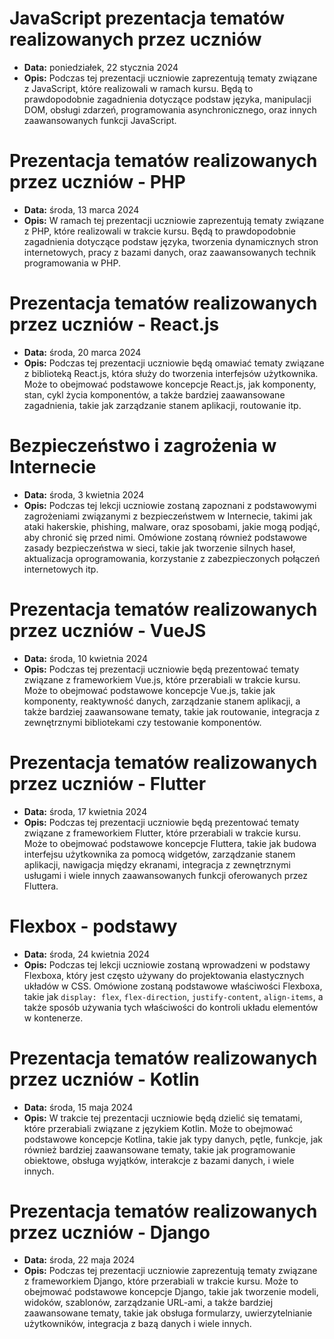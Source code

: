 # JavaScript prezentacja tematów realizowanych przez uczniów

- **Data:** poniedziałek, 22 stycznia 2024
- **Opis:** Podczas tej prezentacji uczniowie zaprezentują tematy związane z JavaScript, które realizowali w ramach kursu. Będą to prawdopodobnie zagadnienia dotyczące podstaw języka, manipulacji DOM, obsługi zdarzeń, programowania asynchronicznego, oraz innych zaawansowanych funkcji JavaScript.

# Prezentacja tematów realizowanych przez uczniów - PHP

- **Data:** środa, 13 marca 2024
- **Opis:** W ramach tej prezentacji uczniowie zaprezentują tematy związane z PHP, które realizowali w trakcie kursu. Będą to prawdopodobnie zagadnienia dotyczące podstaw języka, tworzenia dynamicznych stron internetowych, pracy z bazami danych, oraz zaawansowanych technik programowania w PHP.

# Prezentacja tematów realizowanych przez uczniów - React.js

- **Data:** środa, 20 marca 2024
- **Opis:** Podczas tej prezentacji uczniowie będą omawiać tematy związane z biblioteką React.js, która służy do tworzenia interfejsów użytkownika. Może to obejmować podstawowe koncepcje React.js, jak komponenty, stan, cykl życia komponentów, a także bardziej zaawansowane zagadnienia, takie jak zarządzanie stanem aplikacji, routowanie itp.

# Bezpieczeństwo i zagrożenia w Internecie

- **Data:** środa, 3 kwietnia 2024
- **Opis:** Podczas tej lekcji uczniowie zostaną zapoznani z podstawowymi zagrożeniami związanymi z bezpieczeństwem w Internecie, takimi jak ataki hakerskie, phishing, malware, oraz sposobami, jakie mogą podjąć, aby chronić się przed nimi. Omówione zostaną również podstawowe zasady bezpieczeństwa w sieci, takie jak tworzenie silnych haseł, aktualizacja oprogramowania, korzystanie z zabezpieczonych połączeń internetowych itp.

# Prezentacja tematów realizowanych przez uczniów - VueJS

- **Data:** środa, 10 kwietnia 2024
- **Opis:** Podczas tej prezentacji uczniowie będą prezentować tematy związane z frameworkiem Vue.js, które przerabiali w trakcie kursu. Może to obejmować podstawowe koncepcje Vue.js, takie jak komponenty, reaktywność danych, zarządzanie stanem aplikacji, a także bardziej zaawansowane tematy, takie jak routowanie, integracja z zewnętrznymi bibliotekami czy testowanie komponentów.

# Prezentacja tematów realizowanych przez uczniów - Flutter

- **Data:** środa, 17 kwietnia 2024
- **Opis:** Podczas tej prezentacji uczniowie będą prezentować tematy związane z frameworkiem Flutter, które przerabiali w trakcie kursu. Może to obejmować podstawowe koncepcje Fluttera, takie jak budowa interfejsu użytkownika za pomocą widgetów, zarządzanie stanem aplikacji, nawigacja między ekranami, integracja z zewnętrznymi usługami i wiele innych zaawansowanych funkcji oferowanych przez Fluttera.

# Flexbox - podstawy

- **Data:** środa, 24 kwietnia 2024
- **Opis:** Podczas tej lekcji uczniowie zostaną wprowadzeni w podstawy Flexboxa, który jest często używany do projektowania elastycznych układów w CSS. Omówione zostaną podstawowe właściwości Flexboxa, takie jak `display: flex`, `flex-direction`, `justify-content`, `align-items`, a także sposób używania tych właściwości do kontroli układu elementów w kontenerze.

# Prezentacja tematów realizowanych przez uczniów - Kotlin

- **Data:** środa, 15 maja 2024
- **Opis:** W trakcie tej prezentacji uczniowie będą dzielić się tematami, które przerabiali związane z językiem Kotlin. Może to obejmować podstawowe koncepcje Kotlina, takie jak typy danych, pętle, funkcje, jak również bardziej zaawansowane tematy, takie jak programowanie obiektowe, obsługa wyjątków, interakcje z bazami danych, i wiele innych.

# Prezentacja tematów realizowanych przez uczniów - Django

- **Data:** środa, 22 maja 2024
- **Opis:** Podczas tej prezentacji uczniowie zaprezentują tematy związane z frameworkiem Django, które przerabiali w trakcie kursu. Może to obejmować podstawowe koncepcje Django, takie jak tworzenie modeli, widoków, szablonów, zarządzanie URL-ami, a także bardziej zaawansowane tematy, takie jak obsługa formularzy, uwierzytelnianie użytkowników, integracja z bazą danych i wiele innych.
